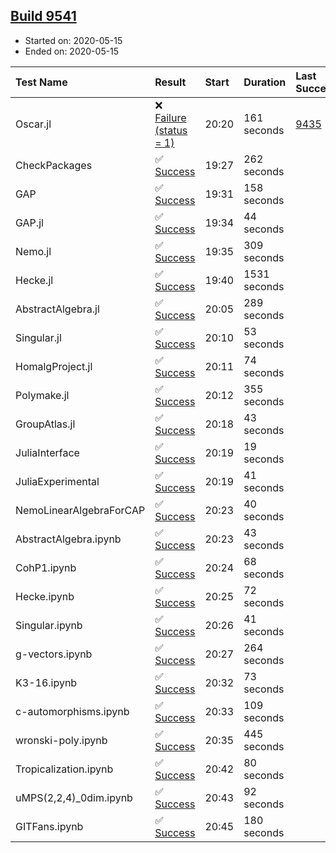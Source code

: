 ## [Build 9541](https://oscarci.mathematik.uni-kl.de/job/oscar/9541/)

* Started on: 2020-05-15
* Ended on: 2020-05-15

| Test Name    | Result | Start | Duration | Last Success | First Failure |
|:-------------|:-------|:------|:---------|:-------------|:--------------|
| Oscar.jl | ❌ [Failure (status = 1)](https://oscarci.mathematik.uni-kl.de/job/oscar/9541/artifact/logs/build-9541/Oscar.jl.log) | 20:20 | 161 seconds | [9435](https://oscarci.mathematik.uni-kl.de/job/oscar/9435/) | [9436](https://oscarci.mathematik.uni-kl.de/job/oscar/9436/) |
| CheckPackages | ✅ [Success](https://oscarci.mathematik.uni-kl.de/job/oscar/9541/artifact/logs/build-9541/CheckPackages.log) | 19:27 | 262 seconds |  |  |
| GAP | ✅ [Success](https://oscarci.mathematik.uni-kl.de/job/oscar/9541/artifact/logs/build-9541/GAP.log) | 19:31 | 158 seconds |  |  |
| GAP.jl | ✅ [Success](https://oscarci.mathematik.uni-kl.de/job/oscar/9541/artifact/logs/build-9541/GAP.jl.log) | 19:34 | 44 seconds |  |  |
| Nemo.jl | ✅ [Success](https://oscarci.mathematik.uni-kl.de/job/oscar/9541/artifact/logs/build-9541/Nemo.jl.log) | 19:35 | 309 seconds |  |  |
| Hecke.jl | ✅ [Success](https://oscarci.mathematik.uni-kl.de/job/oscar/9541/artifact/logs/build-9541/Hecke.jl.log) | 19:40 | 1531 seconds |  |  |
| AbstractAlgebra.jl | ✅ [Success](https://oscarci.mathematik.uni-kl.de/job/oscar/9541/artifact/logs/build-9541/AbstractAlgebra.jl.log) | 20:05 | 289 seconds |  |  |
| Singular.jl | ✅ [Success](https://oscarci.mathematik.uni-kl.de/job/oscar/9541/artifact/logs/build-9541/Singular.jl.log) | 20:10 | 53 seconds |  |  |
| HomalgProject.jl | ✅ [Success](https://oscarci.mathematik.uni-kl.de/job/oscar/9541/artifact/logs/build-9541/HomalgProject.jl.log) | 20:11 | 74 seconds |  |  |
| Polymake.jl | ✅ [Success](https://oscarci.mathematik.uni-kl.de/job/oscar/9541/artifact/logs/build-9541/Polymake.jl.log) | 20:12 | 355 seconds |  |  |
| GroupAtlas.jl | ✅ [Success](https://oscarci.mathematik.uni-kl.de/job/oscar/9541/artifact/logs/build-9541/GroupAtlas.jl.log) | 20:18 | 43 seconds |  |  |
| JuliaInterface | ✅ [Success](https://oscarci.mathematik.uni-kl.de/job/oscar/9541/artifact/logs/build-9541/JuliaInterface.log) | 20:19 | 19 seconds |  |  |
| JuliaExperimental | ✅ [Success](https://oscarci.mathematik.uni-kl.de/job/oscar/9541/artifact/logs/build-9541/JuliaExperimental.log) | 20:19 | 41 seconds |  |  |
| NemoLinearAlgebraForCAP | ✅ [Success](https://oscarci.mathematik.uni-kl.de/job/oscar/9541/artifact/logs/build-9541/NemoLinearAlgebraForCAP.log) | 20:23 | 40 seconds |  |  |
| AbstractAlgebra.ipynb | ✅ [Success](https://oscarci.mathematik.uni-kl.de/job/oscar/9541/artifact/logs/build-9541/AbstractAlgebra.ipynb.log) | 20:23 | 43 seconds |  |  |
| CohP1.ipynb | ✅ [Success](https://oscarci.mathematik.uni-kl.de/job/oscar/9541/artifact/logs/build-9541/CohP1.ipynb.log) | 20:24 | 68 seconds |  |  |
| Hecke.ipynb | ✅ [Success](https://oscarci.mathematik.uni-kl.de/job/oscar/9541/artifact/logs/build-9541/Hecke.ipynb.log) | 20:25 | 72 seconds |  |  |
| Singular.ipynb | ✅ [Success](https://oscarci.mathematik.uni-kl.de/job/oscar/9541/artifact/logs/build-9541/Singular.ipynb.log) | 20:26 | 41 seconds |  |  |
| g-vectors.ipynb | ✅ [Success](https://oscarci.mathematik.uni-kl.de/job/oscar/9541/artifact/logs/build-9541/g-vectors.ipynb.log) | 20:27 | 264 seconds |  |  |
| K3-16.ipynb | ✅ [Success](https://oscarci.mathematik.uni-kl.de/job/oscar/9541/artifact/logs/build-9541/K3-16.ipynb.log) | 20:32 | 73 seconds |  |  |
| c-automorphisms.ipynb | ✅ [Success](https://oscarci.mathematik.uni-kl.de/job/oscar/9541/artifact/logs/build-9541/c-automorphisms.ipynb.log) | 20:33 | 109 seconds |  |  |
| wronski-poly.ipynb | ✅ [Success](https://oscarci.mathematik.uni-kl.de/job/oscar/9541/artifact/logs/build-9541/wronski-poly.ipynb.log) | 20:35 | 445 seconds |  |  |
| Tropicalization.ipynb | ✅ [Success](https://oscarci.mathematik.uni-kl.de/job/oscar/9541/artifact/logs/build-9541/Tropicalization.ipynb.log) | 20:42 | 80 seconds |  |  |
| uMPS(2,2,4)_0dim.ipynb | ✅ [Success](https://oscarci.mathematik.uni-kl.de/job/oscar/9541/artifact/logs/build-9541/uMPS-2-2-4-_0dim.ipynb.log) | 20:43 | 92 seconds |  |  |
| GITFans.ipynb | ✅ [Success](https://oscarci.mathematik.uni-kl.de/job/oscar/9541/artifact/logs/build-9541/GITFans.ipynb.log) | 20:45 | 180 seconds |  |  |
